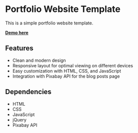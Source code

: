 # Portfolio Website Template

This is a simple portfolio website template.

**[Demo here](https://luriel-xyz.github.io/portfolio-website-template/)**

## Features

- Clean and modern design
- Responsive layout for optimal viewing on different devices
- Easy customization with HTML, CSS, and JavaScript
- Integration with Pixabay API for the blog posts page

## Dependencies

- HTML
- CSS
- JavaScript
- jQuery
- Pixabay API
